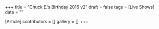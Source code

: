 +++
title = "Chuck E.’s Birthday 2016 v2"
draft = false
tags = [Live Shows]
date = ""

[Article]
contributors = []
gallery = []
+++